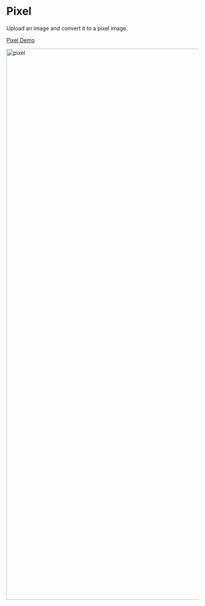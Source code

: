 # Pixel

Upload an image and convert it to a pixel image.

[Pixel Demo](https://enoyao.github.io/pixel)

<img width="1439" alt="pixel" src="https://github.com/enoyao/pixel/assets/17243165/38468016-9c1a-4b89-a64d-854a8c3e49f6">

